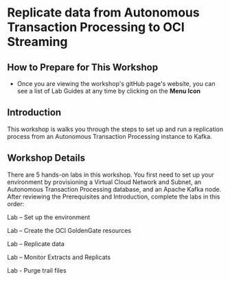 # Replicate data from Autonomous Transaction Processing to OCI Streaming


## How to Prepare for This Workshop

- Once you are viewing the workshop's gitHub page's website, you can see a list of Lab Guides at any time by clicking on the **Menu Icon**

## Introduction

This workshop is walks you through the steps to set up and run a replication process from an Autonomous Transaction Processing instance to Kafka.

## Workshop Details

There are 5 hands-on labs in this workshop. You first need to set up your environment by provisioning a Virtual Cloud Network and Subnet, an Autonomous Transaction Processing database, and an Apache Kafka node. After reviewing the Prerequisites and Introduction, complete the labs in this order:

Lab  –   Set up the environment

Lab   –  Create the OCI GoldenGate resources

Lab   –  Replicate data

Lab   –  Monitor Extracts and Replicats

Lab   -  Purge trail files
